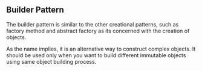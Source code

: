 ## Builder Pattern
The builder pattern is similar to the other creational patterns, such as factory method and abstract factory as its
concerned with the creation of objects.

As the name implies, it is an alternative way to construct complex objects. It should be used only when you want to
build different immutable objects using same object building process.



